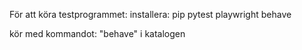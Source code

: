 För att köra testprogrammet:
installera:
pip
pytest
playwright
behave

kör med kommandot: "behave" i katalogen